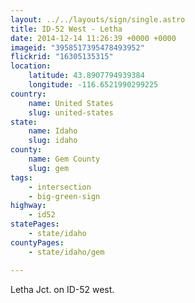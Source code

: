```yaml
---
layout: ../../layouts/sign/single.astro
title: ID-52 West - Letha
date: 2014-12-14 11:26:39 +0000 +0000
imageid: "3958517395478493952"
flickrid: "16305135315"
location:
    latitude: 43.8907794939384
    longitude: -116.6521990299225
country:
    name: United States
    slug: united-states
state:
    name: Idaho
    slug: idaho
county:
    name: Gem County
    slug: gem
tags:
    - intersection
    - big-green-sign
highway:
    - id52
statePages:
    - state/idaho
countyPages:
    - state/idaho/gem

---
```

Letha Jct. on ID-52 west.